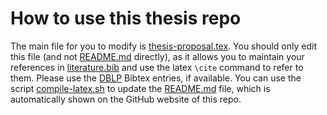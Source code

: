 # How to use this thesis repo

The main file for you to modify is [thesis-proposal.tex](https://github.com/se-ubt/thesis-repo/blob/main/thesis-proposal.tex).
You should only edit this file (and not [README.md](https://github.com/se-ubt/thesis-repo/blob/main/README.md) directly), as it allows you to maintain your references in [literature.bib](https://github.com/se-ubt/thesis-repo/blob/main/literature.bib) and use the latex `\cite` command to refer to them.
Please use the [DBLP](https://dblp.org/) Bibtex entries, if available.
You can use the script [compile-latex.sh](https://github.com/se-ubt/thesis-repo/blob/main/compile-latex.sh) to update the [README.md](https://github.com/se-ubt/thesis-repo/blob/main/README.md) file, which is automatically shown on the GitHub website of this repo.
